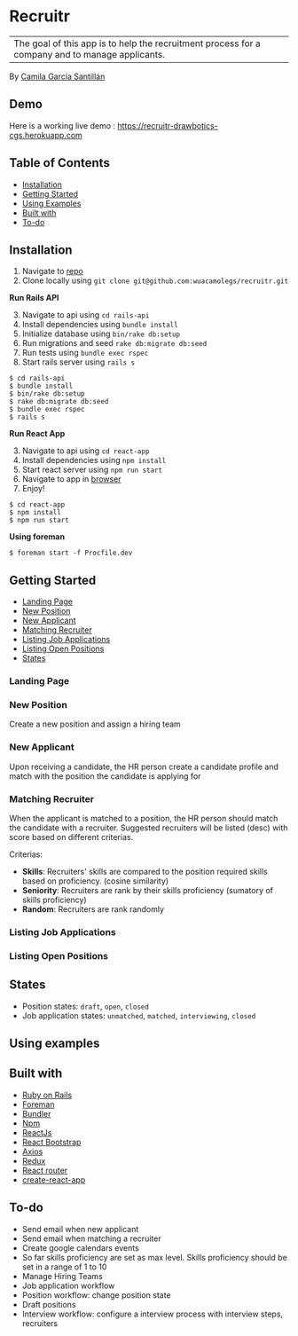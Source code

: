 # Recruitr

<table>
<tr>
<td>
  The goal of this app is to help the recruitment process for a company and to manage applicants.
</td>
</tr>
</table>

By [Camila García Santillán](mailto:camilagsantillan@gmail.com)

## Demo

Here is a working live demo : https://recruitr-drawbotics-cgs.herokuapp.com

## Table of Contents

- [Installation](#installation)
- [Getting Started](#getting-started)
- [Using Examples](#using-examples)
- [Built with](#built-with)
- [To-do](#to-do)

## Installation

1. Navigate to [repo](https://github.com/wuacamolegs/recruitr.git)
2. Clone locally using
   `git clone git@github.com:wuacamolegs/recruitr.git`

**Run Rails API**

3. Navigate to api using `cd rails-api`
4. Install dependencies using `bundle install`
5. Initialize database using `bin/rake db:setup`
6. Run migrations and seed `rake db:migrate db:seed`
7. Run tests using `bundle exec rspec`
8. Start rails server using `rails s`

```
$ cd rails-api
$ bundle install
$ bin/rake db:setup
$ rake db:migrate db:seed
$ bundle exec rspec
$ rails s
```

**Run React App**

3. Navigate to api using `cd react-app`
4. Install dependencies using `npm install`
5. Start react server using `npm run start`
6. Navigate to app in [browser](http://localhost:5000)
7. Enjoy!

```
$ cd react-app
$ npm install
$ npm run start
```

**Using foreman**

```
$ foreman start -f Procfile.dev
```

## Getting Started

- [Landing Page](#landing-page)
- [New Position](#new-position)
- [New Applicant](#new-position)
- [Matching Recruiter](#new-position)
- [Listing Job Applications](#new-position)
- [Listing Open Positions](#new-position)
- [States](#states)

### Landing Page

### New Position

Create a new position and assign a hiring team

### New Applicant

Upon receiving a candidate, the HR person create a candidate profile and match with the position the candidate is applying for

### Matching Recruiter

When the applicant is matched to a position, the HR person should match the candidate with a recruiter. Suggested recruiters will be listed (desc) with score based on different criterias.

Criterias:

- **Skills**: Recruiters' skills are compared to the position required skills based on proficiency. (cosine similarity)
- **Seniority**: Recruiters are rank by their skills proficiency (sumatory of skills proficiency)
- **Random**: Recruiters are rank randomly

### Listing Job Applications

### Listing Open Positions

## States

- Position states: `draft`, `open`, `closed`
- Job application states: `unmatched`, `matched`, `interviewing`, `closed`

## Using examples

## Built with

- [Ruby on Rails]()
- [Foreman]()
- [Bundler]()
- [Npm]()
- [ReactJs]()
- [React Bootstrap]()
- [Axios]()
- [Redux]()
- [React router]()
- [create-react-app]()

## To-do

- Send email when new applicant
- Send email when matching a recruiter
- Create google calendars events
- So far skills proficiency are set as max level. Skills proficiency should be set in a range of 1 to 10
- Manage Hiring Teams
- Job application workflow
- Position workflow: change position state
- Draft positions
- Interview workflow: configure a interview process with interview steps, recruiters
